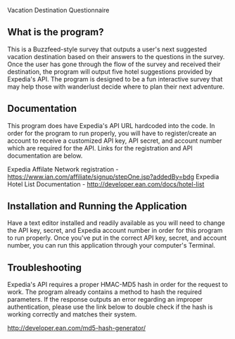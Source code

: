 Vacation Destination Questionnaire

What is the program? 
------------
This is a Buzzfeed-style survey that outputs a user's next suggested vacation destination based on their answers to the questions in the survey. Once the user has gone through the flow of the survey and received their destination, the program will output five hotel suggestions provided by Expedia's API. The program is designed to be a fun interactive survey that may help those with wanderlust decide where to plan their next adventure. 

Documentation
-------------
This program does have Expedia's API URL hardcoded into the code. In order for the program to run properly, you will have to register/create an account to receive a customized API key, API secret, and account number which are required for the API. Links for the registration and API documentation are below.

Expedia Affilate Network registration - https://www.ian.com/affiliate/signup/stepOne.jsp?addedBy=bdg
Expedia Hotel List Documentation - http://developer.ean.com/docs/hotel-list

Installation and Running the Application
----------------------------------------
Have a text editor installed and readily available as you will need to change the API key, secret, and Expedia account number in order for this program to run properly. Once you've put in the correct API key, secret, and account number, you can run this application through your computer's Terminal. 

Troubleshooting
---------------
Expedia's API requires a proper HMAC-MD5 hash in order for the request to work. The program already contains a method to hash the required parameters. If the response outputs an error regarding an improper authentication, please use the link below to double check if the hash is working correctly and matches their system. 

http://developer.ean.com/md5-hash-generator/



